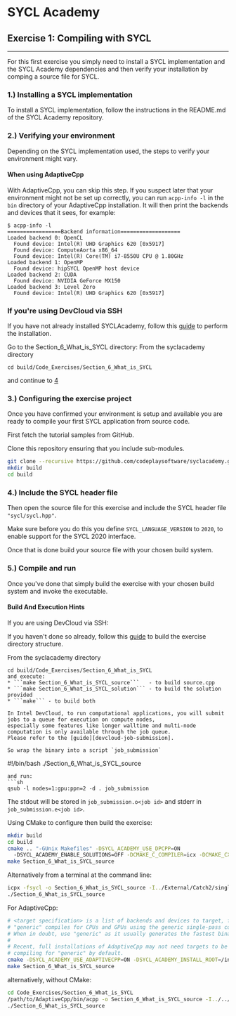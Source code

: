# SYCL Academy

## Exercise 1: Compiling with SYCL

---

For this first exercise you simply need to install a SYCL implementation and the SYCL
Academy dependencies and then verify your installation by comping a source file
for SYCL.


### 1.) Installing a SYCL implementation

To install a SYCL implementation, follow the instructions in the README.md of the SYCL
Academy repository.

### 2.) Verifying your environment

Depending on the SYCL implementation used, the steps to verify your environment might vary.

#### When using AdaptiveCpp

With AdaptiveCpp, you can skip this step. If you suspect later that your environment might not be set up correctly, you can run `acpp-info -l` in the `bin`  directory of your AdaptiveCpp installation. It will then print the backends and devices that it sees, for example:
```
$ acpp-info -l
=================Backend information===================
Loaded backend 0: OpenCL
  Found device: Intel(R) UHD Graphics 620 [0x5917]
  Found device: ComputeAorta x86_64
  Found device: Intel(R) Core(TM) i7-8550U CPU @ 1.80GHz
Loaded backend 1: OpenMP
  Found device: hipSYCL OpenMP host device
Loaded backend 2: CUDA
  Found device: NVIDIA GeForce MX150
Loaded backend 3: Level Zero
  Found device: Intel(R) UHD Graphics 620 [0x5917]
```

### If you're using DevCloud via SSH

If you have not already installed SYCLAcademy, follow this [guide](../../README.md#connecting-to-devcloud-via-ssh) to perform the installation.

Go to the Section_6_What_is_SYCL directory:
From the syclacademy directory
```
cd build/Code_Exercises/Section_6_What_is_SYCL
```
and continue to [4](#4-include-the-sycl-header-file)

### 3.) Configuring the exercise project

Once you have confirmed your environment is setup and available you are ready to
compile your first SYCL application from source code.

First fetch the tutorial samples from GitHub.

Clone this repository ensuring that you include sub-modules.

```sh
git clone --recursive https://github.com/codeplaysoftware/syclacademy.git
mkdir build
cd build
```

### 4.) Include the SYCL header file

Then open the source file for this exercise and include the SYCL header file
`"sycl/sycl.hpp"`.

Make sure before you do this you define `SYCL_LANGUAGE_VERSION` to `2020`, to
enable support for the SYCL 2020 interface.

Once that is done build your source file with your chosen build system.

### 5.) Compile and run

Once you've done that simply build the exercise with your chosen build system
and invoke the executable.

#### Build And Execution Hints

If you are using DevCloud via SSH:

If you haven't done so already, follow this [guide](../../README.md#building-the-exercises-for-dpc++) to build the exercise directory structure.

From the syclacademy directory
```
cd build/Code_Exercises/Section_6_What_is_SYCL
and execute:
* ```make Section_6_What_is_SYCL_source```   - to build source.cpp
* ```make Section_6_What_is_SYCL_solution``` - to build the solution provided
* ```make``` - to build both

In Intel DevCloud, to run computational applications, you will submit jobs to a queue for execution on compute nodes,
especially some features like longer walltime and multi-node computation is only available through the job queue.
Please refer to the [guide][devcloud-job-submission].

So wrap the binary into a script `job_submission`
```
#!/bin/bash
./Section_6_What_is_SYCL_source
```
and run:
```sh
qsub -l nodes=1:gpu:ppn=2 -d . job_submission
```

The stdout will be stored in ```job_submission.o<job id>``` and stderr in ```job_submission.e<job id>```.

Using CMake to configure then build the exercise:
```sh
mkdir build
cd build
cmake .. "-GUnix Makefiles" -DSYCL_ACADEMY_USE_DPCPP=ON
  -DSYCL_ACADEMY_ENABLE_SOLUTIONS=OFF -DCMAKE_C_COMPILER=icx -DCMAKE_CXX_COMPILER=icpx
make Section_6_What_is_SYCL_source
```
Alternatively from a terminal at the command line:
```sh
icpx -fsycl -o Section_6_What_is_SYCL_source -I../External/Catch2/single_include ../Code_Exercises/Section_6_What_is_SYCL/source.cpp
./Section_6_What_is_SYCL_source
```

For AdaptiveCpp:
```sh
# <target specification> is a list of backends and devices to target, for example
# "generic" compiles for CPUs and GPUs using the generic single-pass compiler.
# When in doubt, use "generic" as it usually generates the fastest binaries.
#
# Recent, full installations of AdaptiveCpp may not need targets to be provided,
# compiling for "generic" by default.
cmake -DSYCL_ACADEMY_USE_ADAPTIVECPP=ON -DSYCL_ACADEMY_INSTALL_ROOT=/insert/path/to/AdaptiveCpp -DACPP_TARGETS="<target specification>" ..
make Section_6_What_is_SYCL_source
```
alternatively, without CMake:
```sh
cd Code_Exercises/Section_6_What_is_SYCL
/path/to/AdaptiveCpp/bin/acpp -o Section_6_What_is_SYCL_source -I../../External/Catch2/single_include --acpp-targets="<target specification>" source.cpp
./Section_6_What_is_SYCL_source
```


[devcloud-job-submission]: https://devcloud.intel.com/oneapi/documentation/job-submission/
